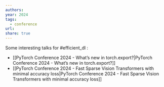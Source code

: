```yaml
---
authors: 
year: 2024
tags:
  - conference
url: 
share: true
---
```

Some interesting talks for #efficient_dl :
- [[PyTorch Conference 2024 - What’s new in torch.export?|PyTorch Conference 2024 - What’s new in torch.export?]]
- [[PyTorch Conference 2024 - Fast Sparse Vision Transformers with minimal accuracy loss|PyTorch Conference 2024 - Fast Sparse Vision Transformers with minimal accuracy loss]]